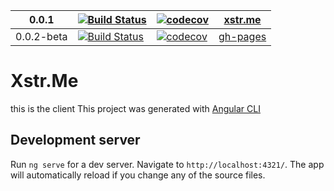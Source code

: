 

|0.0.1|[![Build Status](https://travis-ci.org/guedouari/xstr.me.svg?branch=master)](https://travis-ci.org/guedouari/xstr.me/branches)|[![codecov](https://codecov.io/gh/guedouari/xstr.me/branch/master/graph/badge.svg)](https://codecov.io/gh/guedouari/xstr.me)|[xstr.me](https://guedouari.github.io/xstr.me)|
|---|---|---|---|
|0.0.2-beta|[![Build Status](https://travis-ci.org/guedouari/xstr.me.svg?branch=next)](https://travis-ci.org/guedouari/xstr.me/branches)|[![codecov](https://codecov.io/gh/guedouari/xstr.me/branch/next/graph/badge.svg)](https://codecov.io/gh/guedouari/xstr.me)|[gh-pages](https://guedouari.github.io/xstr.me)|




# Xstr.Me
this is the client
This project was generated with [Angular CLI](https://github.com/angular/angular-cli)

## Development server

Run `ng serve` for a dev server. Navigate to `http://localhost:4321/`. The app will automatically reload if you change any of the source files.

